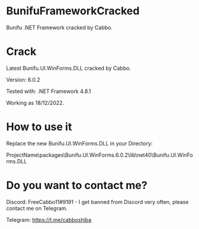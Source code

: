 # BunifuFrameworkCracked
Bunifu .NET Framework cracked by Cabbo.

# Crack

Latest Bunifu.UI.WinForms.DLL cracked by Cabbo.

Version: 6.0.2

Tested with: .NET Framework 4.8.1

Working as 18/12/2022.

# How to use it

Replace the new Bunifu.UI.WinForms.DLL in your Directory:

ProjectName\packages\Bunifu.UI.WinForms.6.0.2\lib\net40\Bunifu.UI.WinForms.DLL

# Do you want to contact me?

Discord: FreeCabbo11#9191 - I get banned from Discord very often, please contact me on Telegram.

Telegram: https://t.me/cabboshiba

